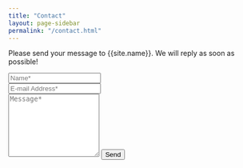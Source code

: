 ```yaml
---
title: "Contact"
layout: page-sidebar
permalink: "/contact.html"
---
```


<form action="https://formspree.io/f/mdobzllg" method="POST">    
<p class="mb-4">Please send your message to {{site.name}}. We will reply as soon as possible!</p>
<div class="form-group row">
<div class="col-md-6">
<input class="form-control" type="text" name="name" placeholder="Name*" required>
</div>
<div class="col-md-6">
<input class="form-control" type="email" name="_replyto" placeholder="E-mail Address*" required>
</div>
</div>
<textarea rows="8" class="form-control mb-3" name="message" placeholder="Message*" required></textarea>
<input type="hidden" name="subject" value="HackHPC Event Site Message from {{email}}">    
<input class="btn btn-success" type="submit" value="Send">
</form>

